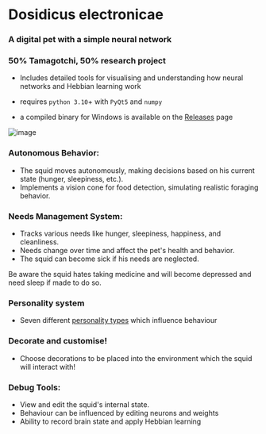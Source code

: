 # Dosidicus electronicae
### A digital pet with a simple neural network
### 50% Tamagotchi, 50% research project
* Includes detailed tools for visualising and understanding how neural networks and Hebbian learning work

* requires `python 3.10`+ with `PyQt5` and `numpy`
* a compiled binary for Windows is available on the [Releases](https://github.com/ViciousSquid/Dosidicus/releases) page

![image](https://github.com/user-attachments/assets/8b587227-4f63-4159-aac2-f10cf75d6246)




### Autonomous Behavior:

* The squid moves autonomously, making decisions based on his current state (hunger, sleepiness, etc.).
* Implements a vision cone for food detection, simulating realistic foraging behavior.


### Needs Management System:

* Tracks various needs like hunger, sleepiness, happiness, and cleanliness.
* Needs change over time and affect the pet's health and behavior.
* The squid can become sick if his needs are neglected.

Be aware the squid hates taking medicine and will become depressed and need sleep if made to do so.

### Personality system

* Seven different [personality types](https://github.com/ViciousSquid/Dosidicus/blob/main/Docs/Personalities.md) which influence behaviour

### Decorate and customise!

* Choose decorations to be placed into the environment which the squid will interact with!

### Debug Tools:

* View and edit the squid's internal state. 
* Behaviour can be influenced by editing neurons and weights
* Ability to record brain state and apply Hebbian learning
